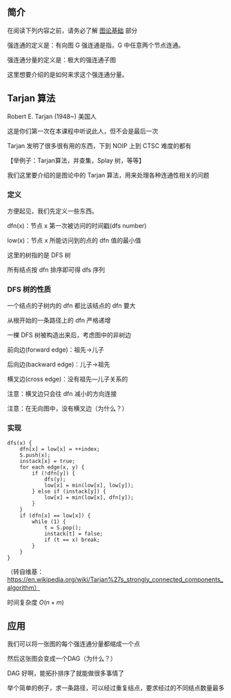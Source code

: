 ## 简介
在阅读下列内容之前，请务必了解 [图论基础](/graph/basic) 部分

强连通的定义是：有向图 G 强连通是指，G 中任意两个节点连通。

强连通分量的定义是：极大的强连通子图

这里想要介绍的是如何来求这个强连通分量。

## Tarjan 算法

Robert E. Tarjan (1948~) 美国人

这是你们第一次在本课程中听说此人，但不会是最后一次

Tarjan 发明了很多很有用的东西，下到 NOIP 上到 CTSC 难度的都有

【举例子：Tarjan算法，并查集，Splay 树，等等】

我们这里要介绍的是图论中的 Tarjan 算法，用来处理各种连通性相关的问题

### 定义

方便起见，我们先定义一些东西。

dfn(x)：节点 x 第一次被访问的时间戳(dfs number)

low(x)：节点 x 所能访问到的点的 dfn 值的最小值

这里的树指的是 DFS 树

所有结点按 dfn 排序即可得 dfs 序列

### DFS 树的性质

一个结点的子树内的 dfn 都比该结点的 dfn 要大

从根开始的一条路径上的 dfn 严格递增

一棵 DFS 树被构造出来后，考虑图中的非树边

前向边(forward edge)：祖先→儿子

后向边(backward edge)：儿子→祖先

横叉边(cross edge)：没有祖先—儿子关系的

注意：横叉边只会往 dfn 减小的方向连接

注意：在无向图中，没有横叉边（为什么？）

### 实现

```
dfs(x) {
	dfn[x] = low[x] = ++index;
	S.push(x);
	instack[x] = true;
	for each edge(x, y) {
		if (!dfn[y]) {
			dfs(y);
			low[x] = min(low[x], low[y]);
		} else if (instack[y]) {
			low[x] = min(low[x], dfn[y]);
		}
	}
	if (dfn[x] == low[x]) {
		while (1) {
			t = S.pop();
			instack[t] = false;
			if (t == x) break;
		}
	}
}
```

（转自维基：https://en.wikipedia.org/wiki/Tarjan%27s_strongly_connected_components_algorithm）

时间复杂度 $O(n+m)$

## 应用

我们可以将一张图的每个强连通分量都缩成一个点

然后这张图会变成一个DAG（为什么？）

DAG 好啊，能拓扑排序了就能做很多事情了

举个简单的例子，求一条路径，可以经过重复结点，要求经过的不同结点数量最多

